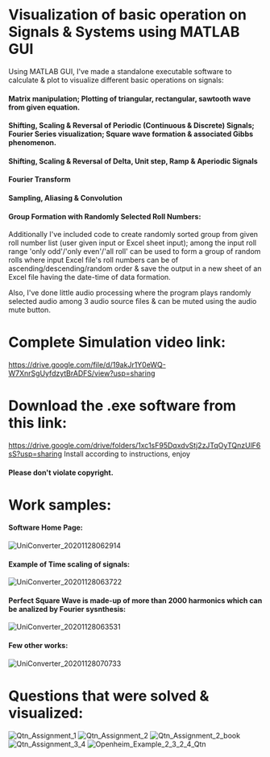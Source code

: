 # Visualization of basic operation on Signals & Systems using MATLAB GUI
Using MATLAB GUI, I've made a standalone executable software to calculate & plot to visualize different basic operations on signals:
#### Matrix manipulation; Plotting of triangular, rectangular, sawtooth wave from given equation.
#### Shifting, Scaling & Reversal of Periodic (Continuous & Discrete) Signals; Fourier Series visualization; Square wave formation & associated Gibbs phenomenon.
#### Shifting, Scaling & Reversal of Delta, Unit step, Ramp & Aperiodic Signals
#### Fourier Transform
#### Sampling, Aliasing & Convolution
#### Group Formation with Randomly Selected Roll Numbers:
Additionally I've included code to create randomly sorted group from given roll number list (user given input or Excel sheet input); among the input roll range 'only odd'/'only even'/'all roll' can be used to form a group of random rolls where input Excel file's roll numbers can be of ascending/descending/random order & save the output in a new sheet of an Excel file having the date-time of data formation.

Also, I've done little audio processing where the program plays randomly selected audio among 3 audio source files & can be muted using the audio mute button.

# Complete Simulation video link:
https://drive.google.com/file/d/19akJr1Y0eWQ-W7XnrSgUyfdzytBrADFS/view?usp=sharing

# Download the .exe software from this link: 
https://drive.google.com/drive/folders/1xc1sF95DqxdvStj2zJTqOyTQnzUlF6sS?usp=sharing
Install according to instructions, enjoy
#### Please don't violate copyright.

# Work samples:
#### Software Home Page:
![UniConverter_20201128062914](https://user-images.githubusercontent.com/69683125/100490885-7037a280-3149-11eb-8f3a-24ce1dead97e.gif)
#### Example of Time scaling of signals:
![UniConverter_20201128063722](https://user-images.githubusercontent.com/69683125/100490302-99a1ff80-3144-11eb-969a-05354b8acc3c.gif)
#### Perfect Square Wave is made-up of more than 2000 harmonics which can be analized by Fourier sysnthesis:
![UniConverter_20201128063531](https://user-images.githubusercontent.com/69683125/100490315-ae7e9300-3144-11eb-80c1-aa7cdd7ac7e8.gif)
#### Few other works:
![UniConverter_20201128070733](https://user-images.githubusercontent.com/69683125/100490792-72e5c800-3148-11eb-869e-259fb958f1a5.gif)

# Questions that were solved & visualized:
![Qtn_Assignment_1](https://user-images.githubusercontent.com/69683125/100490372-277dea80-3145-11eb-82a4-a275e16b9998.png)
![Qtn_Assignment_2](https://user-images.githubusercontent.com/69683125/100490373-28168100-3145-11eb-847a-b51c60764695.png)
![Qtn_Assignment_2_book](https://user-images.githubusercontent.com/69683125/100490374-2e0c6200-3145-11eb-9cb0-cb1d19cae704.png)
![Qtn_Assignment_3_4](https://user-images.githubusercontent.com/69683125/100490376-306ebc00-3145-11eb-87f8-add4cb1665d5.png)
![Openheim_Example_2_3_2_4_Qtn](https://user-images.githubusercontent.com/69683125/100490371-251b9080-3145-11eb-96ce-69053a465694.PNG)

